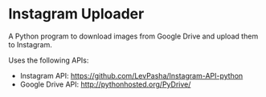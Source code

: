 Instagram Uploader
==================

A Python program to download images from Google Drive and upload them to Instagram.

Uses the following APIs:

+ Instagram API: https://github.com/LevPasha/Instagram-API-python
+ Google Drive API: http://pythonhosted.org/PyDrive/